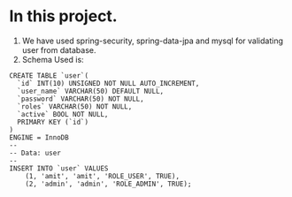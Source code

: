# In this project.

1. We have used spring-security, spring-data-jpa and mysql for validating user from database.
2. Schema Used is:
```
CREATE TABLE `user`(
  `id` INT(10) UNSIGNED NOT NULL AUTO_INCREMENT,
  `user_name` VARCHAR(50) DEFAULT NULL,
  `password` VARCHAR(50) NOT NULL,
  `roles` VARCHAR(50) NOT NULL,
  `active` BOOL NOT NULL,
  PRIMARY KEY (`id`)
)
ENGINE = InnoDB
--
-- Data: user
--
INSERT INTO `user` VALUES
    (1, 'amit', 'amit', 'ROLE_USER', TRUE),
    (2, 'admin', 'admin', 'ROLE_ADMIN', TRUE);

```


